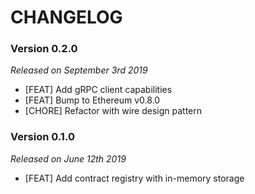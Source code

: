 # CHANGELOG

### Version 0.2.0

*Released on September 3rd 2019*

- [FEAT] Add gRPC client capabilities
- [FEAT] Bump to Ethereum v0.8.0
- [CHORE] Refactor with wire design pattern

### Version 0.1.0

*Released on June 12th 2019*

- [FEAT] Add contract registry with in-memory storage
